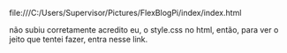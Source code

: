 file:///C:/Users/Supervisor/Pictures/FlexBlogPi/index/index.html

não subiu corretamente acredito eu, o style.css no html, então, para ver o jeito que tentei fazer, entra nesse link.
